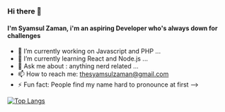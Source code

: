 ### Hi there 👋

#### I'm Syamsul Zaman, i'm an aspiring Developer who's always down for challenges 

- 🔭 I’m currently working on Javascript and PHP ...
- 🌱 I’m currently learning React and Node.js ...
- 💬 Ask me about : anything nerd related ...
- 📫 How to reach me: thesyamsulzaman@gmail.com
- ⚡ Fun fact: People find my name hard to pronounce at first
-->

[![Top Langs](https://github-readme-stats.vercel.app/api/top-langs/?username=thesyamsulzaman&layout=compact)](https://github.com/thesyamsulzaman/github-readme-stats)
